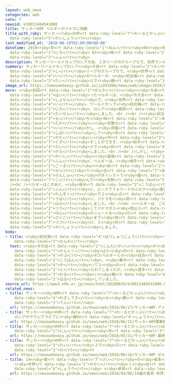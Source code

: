 ```yaml
---
layout: web_news
categories: web
cate: 7
newsid: k10011484541000
title: サッカーＷ杯 ベルギーがパナマに快勝
title_with_ruby: サッカー<ruby>Ｗ杯<rt data-ruby-level="7">わーるどかっぷ</rt></ruby> ベルギーがパナマに<ruby>快勝<rt
  data-ruby-level="5">かいしょう</rt></ruby>
last_modified_at: '2018-06-19T02:09:00+09:00'
datetime: 2018<ruby>年<rt data-ruby-level="1">ねん</rt></ruby>06<ruby>月<rt data-ruby-level="1">がつ</rt></ruby>19<ruby>日<rt
  data-ruby-level="1">にち</rt></ruby> 02<ruby>時<rt data-ruby-level="2">じ</rt></ruby>09<ruby>分<rt
  data-ruby-level="2">ふん</rt></ruby>
description: サッカーワールドカップロシア大会、１次リーグのグループＧで、世界ランキング３位のベルギーが、初出場のパナマに３対０で勝ちました。
summary: サッカーワールドカップロシア<ruby>大会<rt data-ruby-level="2">たいかい</rt></ruby>、１<ruby>次<rt
  data-ruby-level="3">じ</rt></ruby>リーグのグループＧで、<ruby>世界<rt data-ruby-level="3">せかい</rt></ruby>ランキング３<ruby>位<rt
  data-ruby-level="4">い</rt></ruby>のベルギーが、<ruby>初出場<rt data-ruby-level="4">はつしゅつじょう</rt></ruby>のパナマに３<ruby>対<rt
  data-ruby-level="3">たい</rt></ruby>０で<ruby>勝<rt data-ruby-level="3">か</rt></ruby>ちました。
image_url: https://newswebeasy.github.io/ja201806/news/web/image/2018/06/19/K10011484541_1806190202_1806190209_01_02.jpg
more: <ruby>前回<rt data-ruby-level="2">ぜんかい</rt></ruby><ruby>大会<rt data-ruby-level="2">たいかい</rt></ruby>でベスト８に<ruby>入<rt
  data-ruby-level="1">はい</rt></ruby>ったベルギーは、<ruby>今大会<rt data-ruby-level="2">こんたいかい</rt></ruby>の<ruby>初戦<rt
  data-ruby-level="4">しょせん</rt></ruby>で、<ruby>世界<rt data-ruby-level="3">せかい</rt></ruby>ランキング55<ruby>位<rt
  data-ruby-level="4">い</rt></ruby>、ワールドカップ<ruby>初出場<rt data-ruby-level="4">はつしゅつじょう</rt></ruby>のパナマと、18<ruby>日<rt
  data-ruby-level="1">にち</rt></ruby>、ロシア<ruby>南部<rt data-ruby-level="3">なんぶ</rt></ruby>のソチで<ruby>対戦<rt
  data-ruby-level="4">たいせん</rt></ruby>しました。<br /><br /><ruby>試合<rt data-ruby-level="4">しあい</rt></ruby>は、ベルギーが<ruby>持<rt
  data-ruby-level="3">も</rt></ruby>ち<ruby>味<rt data-ruby-level="3">あじ</rt></ruby>の<ruby>高<rt
  data-ruby-level="2">たか</rt></ruby>い<ruby>攻撃力<rt data-ruby-level="7">こうげきりょく</rt></ruby>を<ruby>生<rt
  data-ruby-level="1">い</rt></ruby>かし、<ruby>序盤<rt data-ruby-level="7">じょばん</rt></ruby>からボールを<ruby>支配<rt
  data-ruby-level="5">しはい</rt></ruby>して<ruby>攻<rt data-ruby-level="7">せ</rt></ruby>めたてましたが、パナマの<ruby>堅<rt
  data-ruby-level="7">かた</rt></ruby>い<ruby>守<rt data-ruby-level="3">まも</rt></ruby>りを<ruby>崩<rt
  data-ruby-level="7">くず</rt></ruby>すことができず、<ruby>前半<rt data-ruby-level="2">ぜんはん</rt></ruby>を０<ruby>対<rt
  data-ruby-level="3">たい</rt></ruby>０で<ruby>折<rt data-ruby-level="4">お</rt></ruby>り<ruby>返<rt
  data-ruby-level="4">かえ</rt></ruby>しました。<br /><br />しかし、<ruby>後半<rt data-ruby-level="2">こうはん</rt></ruby><ruby>開始<rt
  data-ruby-level="3">かいし</rt></ruby><ruby>直後<rt data-ruby-level="2">ちょくご</rt></ruby>の２<ruby>分<rt
  data-ruby-level="2">ふん</rt></ruby>、ベルギーは、<ruby>相手<rt data-ruby-level="3">あいて</rt></ruby><ruby>ゴール<rt
  data-ruby-level="2">ごーる</rt></ruby><ruby>前<rt data-ruby-level="2">まえ</rt></ruby>の<ruby>競<rt
  data-ruby-level="7">せ</rt></ruby>り<ruby>合<rt data-ruby-level="7">あ</rt></ruby>いからこぼれたボールを、フォワードのメルテンス<ruby>選手<rt
  data-ruby-level="4">せんしゅ</rt></ruby>がダイレクトで<ruby>蹴<rt data-ruby-level="7">け</rt></ruby>り<ruby>込<rt
  data-ruby-level="7">こ</rt></ruby>んで<ruby>先制<rt data-ruby-level="5">せんせい</rt></ruby>しました。<br
  /><br />ベルギーはこのあと、<ruby>後半<rt data-ruby-level="2">こうはん</rt></ruby>24<ruby>分<rt data-ruby-level="2">ふん</rt></ruby>と30<ruby>分<rt
  data-ruby-level="2">ふん</rt></ruby>に、エースでフォワードのルカク<ruby>選手<rt data-ruby-level="4">せんしゅ</rt></ruby>が<ruby>連続<rt
  data-ruby-level="4">れんぞく</rt></ruby>で２<ruby>点<rt data-ruby-level="2">てん</rt></ruby>を<ruby>奪<rt
  data-ruby-level="7">うば</rt></ruby>い、パナマを<ruby>突<rt data-ruby-level="7">つ</rt></ruby>き<ruby>放<rt
  data-ruby-level="7">はな</rt></ruby>しました。<br /><br />ベルギーは、この<ruby>試合<rt data-ruby-level="4">しあい</rt></ruby>を<ruby>通<rt
  data-ruby-level="2">つう</rt></ruby>じてパナマの２<ruby>倍以上<rt data-ruby-level="4">ばいいじょう</rt></ruby>となる15<ruby>本<rt
  data-ruby-level="1">ほん</rt></ruby>のシュートを<ruby>打<rt data-ruby-level="3">う</rt></ruby>つなど<ruby>最後<rt
  data-ruby-level="4">さいご</rt></ruby>まで<ruby>攻<rt data-ruby-level="7">せ</rt></ruby>め<ruby>続<rt
  data-ruby-level="7">つづ</rt></ruby>け、３<ruby>対<rt data-ruby-level="3">たい</rt></ruby>０で<ruby>快勝<rt
  data-ruby-level="5">かいしょう</rt></ruby>しました。
body:
- title: <ruby>初出場<rt data-ruby-level="4">はつしゅつじょう</rt></ruby>パナマの<ruby>監督<rt data-ruby-level="7">かんとく</rt></ruby><ruby>談話<rt
    data-ruby-level="3">だんわ</rt></ruby>
  text: <ruby>今大会<rt data-ruby-level="2">こんたいかい</rt></ruby>が<ruby>初出場<rt data-ruby-level="4">はつしゅつじょう</rt></ruby>となったパナマのエルナンダリオ・ゴメス<ruby>監督<rt
    data-ruby-level="7">かんとく</rt></ruby>は０<ruby>対<rt data-ruby-level="3">たい</rt></ruby>３で<ruby>敗<rt
    data-ruby-level="4">やぶ</rt></ruby>れたベルギーとの<ruby>試合<rt data-ruby-level="4">しあい</rt></ruby>について、「<ruby>後半<rt
    data-ruby-level="2">こうはん</rt></ruby>、<ruby>集中<rt data-ruby-level="3">しゅうちゅう</rt></ruby>を<ruby>欠<rt
    data-ruby-level="4">か</rt></ruby>いて３<ruby>点<rt data-ruby-level="2">てん</rt></ruby>を<ruby>取<rt
    data-ruby-level="3">と</rt></ruby>られてしまったが、<ruby>選手<rt data-ruby-level="4">せんしゅ</rt></ruby>たちはやることをやっていたので、<ruby>悪<rt
    data-ruby-level="3">わる</rt></ruby>い<ruby>戦<rt data-ruby-level="4">たたか</rt></ruby>いではなかった」と<ruby>話<rt
    data-ruby-level="2">はな</rt></ruby>していました。
source_url: https://www3.nhk.or.jp/news/html/20180619/k10011484541000.html
related_news:
- title: サッカー<ruby>W杯<rt data-ruby-level="7">わーるどかっぷ</rt></ruby> アイスランドが<ruby>歴史的<rt
    data-ruby-level="4">れきしてき</rt></ruby>な<ruby>勝<rt data-ruby-level="3">か</rt></ruby>ち<ruby>点<rt
    data-ruby-level="3">てん</rt></ruby>
  url: https://newswebeasy.github.io/news/web/2018/06/17/サッカーW杯-アイスランドが歴史的な勝ち点
- title: サッカー<ruby>Ｗ杯<rt data-ruby-level="7">わーるどかっぷ</rt></ruby><ruby>開幕戦<rt data-ruby-level="6">かいまくせん</rt></ruby>
    ロシアがサウジアラビアに<ruby>勝利<rt data-ruby-level="4">しょうり</rt></ruby>
  url: https://newswebeasy.github.io/news/web/2018/06/15/サッカーW杯開幕戦-ロシアがサウジアラビアに勝利
- title: サッカー<ruby>Ｗ杯<rt data-ruby-level="7">わーるどかっぷ</rt></ruby> <ruby>最終<rt data-ruby-level="4">さいしゅう</rt></ruby>メンバー23<ruby>人<rt
    data-ruby-level="1">にん</rt></ruby><ruby>決<rt data-ruby-level="3">き</rt></ruby>まる
  url: https://newswebeasy.github.io/news/web/2018/05/31/サッカーW杯-最終メンバー23人決まる
- title: サッカー<ruby>Ｗ杯<rt data-ruby-level="7">わーるどかっぷ</rt></ruby> ポルトガル<ruby>対<rt data-ruby-level="3">たい</rt></ruby>スペインは３<ruby>対<rt
    data-ruby-level="3">たい</rt></ruby>３で<ruby>引<rt data-ruby-level="2">ひ</rt></ruby>き<ruby>分<rt
    data-ruby-level="2">わ</rt></ruby>け
  url: https://newswebeasy.github.io/news/web/2018/06/16/サッカーW杯-ポルトガル対スペインは3対3で引き分け
- title: 14<ruby>歳<rt data-ruby-level="7">さい</rt></ruby>の<ruby>張本<rt data-ruby-level="5">ちょうほん</rt></ruby>
    <ruby>世界<rt data-ruby-level="3">せかい</rt></ruby>１<ruby>位<rt data-ruby-level="4">い</rt></ruby>から<ruby>勝利<rt
    data-ruby-level="4">しょうり</rt></ruby> <ruby>卓球<rt data-ruby-level="7">たっきゅう</rt></ruby>アジアカップ
  url: https://newswebeasy.github.io/news/web/2018/04/06/14歳の張本-世界1位から勝利-卓球アジアカップ
...
```

